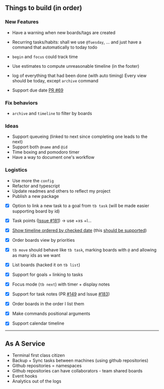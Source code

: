 ## Things to build (in order)


### New Features

- Have a warning when new boards/tags are created

- Recurring tasks/habits: shall we use `@Tuesday`, ... and just have a command
  that automatically to today todo
- `begin` and `focus` could track time
- Use estimates to compute unreasonable timeline (in the footer)
- log of everything that had been done (with auto timing)
  Every view should be today, except `archive` command
- Support due date [PR #69](https://github.com/klaudiosinani/taskbook/pull/69)


### Fix behaviors

- `archive` and `timeline` to filter by boards

### Ideas

- Support queueing (linked to next since completing one leads to the next)
- Support both `@name` and `@id`
- Time boxing and pomodoro timer
- Have a way to document one's workflow

### Logistics

- Use more the `config`
- Refactor and typescript
- Update readmes and others to reflect my project
- Publish a new package

- [x] Option to link a new task to a goal from `tb task` (will be made easier supporting board by id)
- [x] Task points ([Issue #181](https://github.com/klaudiosinani/taskbook/issues/181)) -> use +xs +l...

- [x] [Show timeline ordered by checked date](https://github.com/klaudiosinani/taskbook/issues/158) (this [should be supported](https://github.com/klaudiosinani/taskbook/pull/190))
- [x] Order boards view by priorities
- [x] `tb move` should behave like `tb task`, marking boards with `@` and allowing as many ids as we want
- [x] List boards (hacked it on `tb list`)
- [x] Support for goals + linking to tasks
- [x] Focus mode (`tb next`) with timer + display notes
- [x] Support for task notes (PR [#149](https://github.com/klaudiosinani/taskbook/pull/149) and Issue [#183](https://github.com/klaudiosinani/taskbook/issues/183))
- [x] Order boards in the order I list them
- [x] Make commands positional arguments
- [x] Support calendar timeline

---

## As A Service

- Terminal first class citizen
- Backup + Sync tasks between machines (using github repositories)
- Github repositories = namespaces
- Github repositories can have collaborators - team shared boards
- Event hooks
- Analytics out of the logs
